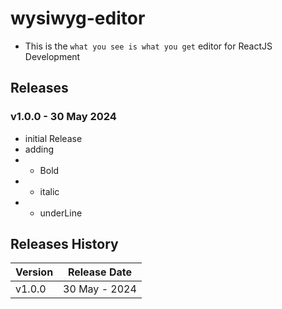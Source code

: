 # wysiwyg-editor

- This is the `what you see is what you get` editor for ReactJS Development

## Releases

### v1.0.0 - 30 May 2024

- initial Release
- adding
- - Bold
- - italic
- - underLine




## Releases History

| Version | Release Date |
|------|-----|
| v1.0.0 | 30 May - 2024|



